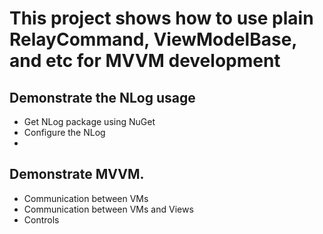 ﻿# This project shows how to use plain RelayCommand, ViewModelBase, and etc for MVVM development

## Demonstrate the NLog usage
* Get NLog package using NuGet
* Configure the NLog
* 

## Demonstrate MVVM.
* Communication between VMs
* Communication between VMs and Views
* Controls
